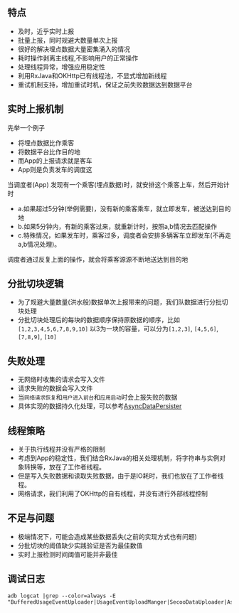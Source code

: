 <h2>特点</h2>
<ul>
<li>及时，近乎实时上报</li>
<li>批量上报，同时规避大数量单次上报</li>
<li>很好的解决埋点数据大量密集涌入的情况</li>
<li>耗时操作剥离主线程,不影响用户的正常操作</li>
<li>处理线程异常，增强应用稳定性</li>
<li>利用RxJava和OKHttp已有线程池，不显式增加新线程</li>
<li>重试机制支持，增加重试时机，保证之前失败数据达到数据平台</li>
</ul>
<!--more-->
<h2>实时上报机制</h2>
<p>先举一个例子</p>
<ul>
<li>将埋点数据比作乘客</li>
<li>将数据平台比作目的地</li>
<li>而App的上报请求就是客车</li>
<li>App则是负责发车的调度这</li>
</ul>
<p>当调度者(App) 发现有一个乘客(埋点数据)时，就安排这个乘客上车，然后开始计时</p>
<ul>
<li>a.如果超过5分钟(举例需要)，没有新的乘客乘车，就立即发车，被送达到目的地</li>
<li>b.如果5分钟内，有新的乘客过来，就重新计时，按照a,b情况去匹配操作</li>
<li>c.特殊情况，如果发车时，乘客过多，调度者会安排多辆客车立即发车(不再走a,b情况处理)。</li>
</ul>
<p>调度者通过反复上面的操作，就会将乘客源源不断地送达到目的地</p>
<h2>分批切块逻辑</h2>
<ul>
<li>为了规避大量数量(洪水般)数据单次上报带来的问题，我们队数据进行分批切块处理</li>
<li>分批切块处理后的每块的数据顺序保持原数据的顺序，比如<code>[1,2,3,4,5,6,7,8,9,10]</code> 以3为一块的容量，可以分为<code>[1,2,3]</code>, <code>[4,5,6]</code>, <code>[7,8,9]</code>, <code>[10]</code></li>
</ul>
<h2>失败处理</h2>
<ul>
<li>无网络时收集的请求会写入文件</li>
<li>请求失败的数据会写入文件</li>
<li>当<code>网络请求恢复</code>和<code>用户进入前台</code>和<code>应用启动</code>时会上报失败的数据</li>
<li>具体实现的数据持久化处理，可以参考<a href="../io/async_data_persister.html">AsyncDataPersister</a></li>
</ul>
<h2>线程策略</h2>
<ul>
<li>关于执行线程并没有严格的限制</li>
<li>考虑到App的稳定性，我们结合RxJava的相关处理机制，将字符串与实例对象转换等，放在了工作者线程。</li>
<li>但是写入失败数据和读取失败数据，由于是IO耗时，我们也放在了工作者线程。</li>
<li>网络请求，我们利用了OKHttp的自有线程，并没有进行外部线程控制</li>
</ul>
<h2>不足与问题</h2>
<ul>
<li>极端情况下，可能会造成某些数据丢失(之前的实现方式也有问题)</li>
<li>分批切块的阈值缺少实践验证是否为最佳数值</li>
<li>实时上报检测时间阈值可能并非最佳</li>
</ul>
<h2>调试日志</h2>
<pre><code class="language-bash">adb logcat |grep --color=always -E &quot;BufferedUsageEventUploader|UsageEventUploadManger|SecooDataUploader|AsyncDataPersister&quot;</code></pre>